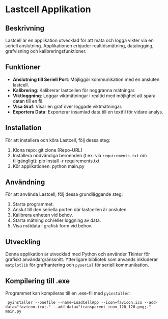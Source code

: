 # Lastcell Applikation

## Beskrivning
Lastcell är en applikation utvecklad för att mäta och logga vikter via en seriell anslutning. Applikationen erbjuder realtidsmätning, datalogging, grafvisning och kalibreringsfunktioner.

## Funktioner
- **Anslutning till Seriell Port**: Möjliggör kommunikation med en ansluten lastcell.
- **Kalibrering**: Kalibrerar lastcellen för noggranna mätningar.
- **Viktloggning**: Loggar viktmätningar i realtid med möjlighet att spara datan till en fil.
- **Visa Graf**: Visar en graf över loggade viktmätningar.
- **Exportera Data**: Exporterar insamlad data till en textfil för vidare analys.

## Installation
För att installera och köra Lastcell, följ dessa steg:

1. Klona repo:
git clone [Repo-URL]
2. Installera nödvändiga beroenden (t.ex. via `requirements.txt` om tillgängligt):
pip install -r requirements.txt
3. Kör applikationen:
python main.py


## Användning
För att använda Lastcell, följ dessa grundläggande steg:

1. Starta programmet.
2. Anslut till den seriella porten där lastcellen är ansluten.
3. Kalibrera enheten vid behov.
4. Starta mätning och/eller loggning av data.
5. Visa mätdata i grafisk form vid behov.

## Utveckling
Denna applikation är utvecklad med Python och använder Tkinter för grafiskt användargränssnitt. Ytterligare bibliotek som används inkluderar `matplotlib` för grafhantering och `pyserial` för seriell kommunikation.

## Kompilering till .exe
Programmet kan kompileras till en .exe-fil med ``pyinstaller``:

``
pyinstaller --onefile --name=LoadCellApp --icon=favicon.ico --add-data="favicon.ico;." --add-data="transparent_icon_120_120.png;." main.py``